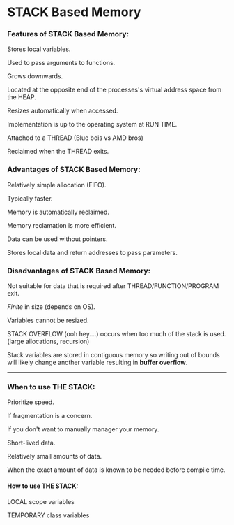 # STACK Based Memory


### Features of STACK Based Memory:

Stores local variables.

Used to pass arguments to functions.

Grows downwards.

Located at the opposite end of the processes's virtual address space from the HEAP.

Resizes automatically when accessed.

Implementation is up to the operating system at RUN TIME.

Attached to a THREAD (Blue bois vs AMD bros)

Reclaimed when the THREAD exits.

### Advantages of STACK Based Memory:

Relatively simple allocation (FIFO).

Typically faster.

Memory is automatically reclaimed.

Memory reclamation is more efficient.

Data can be used without pointers.

Stores local data and return addresses to pass parameters.

### Disadvantages of STACK Based Memory:

Not suitable for data that is required after THREAD/FUNCTION/PROGRAM exit.

*Finite* in size (depends on OS).

Variables cannot be resized.

STACK OVERFLOW (ooh hey....) occurs when too much of the stack is used. (large allocations, recursion)

Stack variables are stored in contiguous memory so writing out of bounds will likely change another variable resulting in **buffer overflow**.

---
### When to use THE STACK:

Prioritize speed.

If fragmentation is a concern.

If you don't want to manually manager your memory.

Short-lived data.

Relatively small amounts of data.

When the exact amount of data is known to be needed before compile time.

#### How to use THE STACK:

LOCAL scope variables

TEMPORARY class variables
 